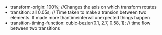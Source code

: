 - transform-origin: 100%; //Changes the axis on which transform rotates
- transition: all 0.05s; // Time taken to make a transion between two elements. If made more thantimeinterval unexpected things happen
- transition-timing-function: cubic-bezier(0.1, 2.7, 0.58, 1); // time flow between two transitions
